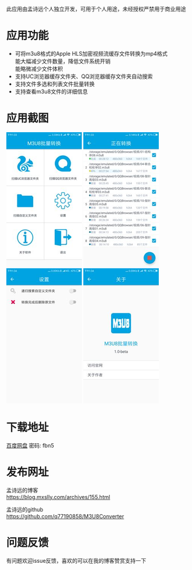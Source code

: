 此应用由孟诗远个人独立开发，可用于个人用途，未经授权严禁用于商业用途

# 应用功能
* 可将m3u8格式的Apple HLS加密视频流缓存文件转换为mp4格式  
    能大幅减少文件数量，降低文件系统开销  
    能略微减少文件体积
* 支持UC浏览器缓存文件夹、QQ浏览器缓存文件夹自动搜索
* 支持文件多选和列表文件批量转换
* 支持查看m3u8文件的详细信息

# 应用截图

![main_page.jpeg][1]  ![scan_convert_page.jpeg][2]  ![setting_page.jpeg][3]  ![about_page.jpeg][4]

# 下载地址

[百度网盘](https://pan.baidu.com/s/1ljS-_LM5ZnGNPi-J8L9_lg)  密码: fbn5

# 发布网址

孟诗远的博客  
https://blog.mxslly.com/archives/155.html  

孟诗远的github  
https://github.com/q77190858/M3U8Converter

# 问题反馈

有问题欢迎issue反馈，喜欢的可以在我的博客赞赏支持一下

  [1]: main_page.jpeg
  [2]: scan_convert_page.jpeg
  [3]: setting_page.jpeg
  [4]: about_page.jpeg
